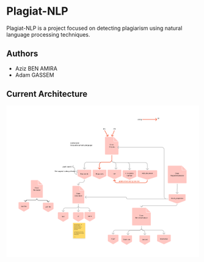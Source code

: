 # Plagiat-NLP

Plagiat-NLP is a project focused on detecting plagiarism using natural language processing techniques.

## Authors

- Aziz BEN AMIRA
- Adam GASSEM

## Current Architecture

![Architecture](doc/architecture.png)
